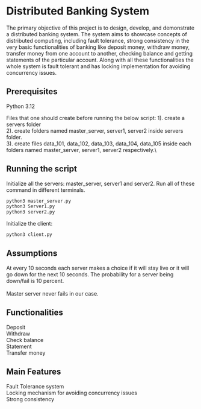 
# Distributed Banking System

The primary objective of this project is to design, develop, and demonstrate a distributed banking system. The system aims to showcase concepts of distributed computing, including fault tolerance, strong consistency in the very basic functionalities of banking like deposit money, withdraw money, transfer money from one account to another, checking balance and getting statements of the particular account. Along with all these functionalities the whole system is fault tolerant and has locking implementation for avoiding concurrency issues.


## Prerequisites

Python 3.12

Files that one should create before running the below script:
1). create a servers folder \
2). create folders named master_server, server1, server2 inside servers folder.\
3). create files data_101, data_102, data_103, data_104, data_105 inside each folders named master_server, server1, server2 respectively.\


## Running the script

Initialize all the servers: master_server, server1 and server2. Run all of these command in different terminals.
```bash
python3 master_server.py
python3 Server1.py
python3 server2.py
```

Initialize the client:
```bash
python3 client.py
```


## Assumptions

At every 10 seconds each server makes a choice if it will stay live or it will go down for
the next 10 seconds. The probability for a server being down/fail is 10 percent.\
\
Master server never fails in our case.
## Functionalities

Deposit\
Withdraw\
Check balance\
Statement\
Transfer money
## Main Features

Fault Tolerance system\
Locking mechanism for avoiding concurrency issues\
Strong consistency
